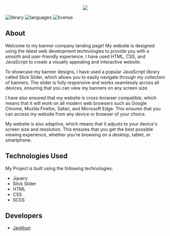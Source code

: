 <p align="center">
      <img src="https://i.imgur.com/g8aNNCg.png">
</p>

<p>
   <img src="https://img.shields.io/badge/library-jquery%20v3.3.1-%230865A7" alt="library">
   <img src="https://img.shields.io/badge/languages-javascript-%23E9D44D" alt="languages">
   <img src="https://img.shields.io/badge/license-MIT-%23A10000" alt="license">
</p>

## About

Welcome to my banner company landing page! My website is designed using the latest web development technologies to provide you with a smooth and user-friendly experience. I have used HTML, CSS, and JavaScript to create a visually appealing and interactive website.

To showcase my banner designs, I have used a popular JavaScript library called Slick Slider, which allows you to easily navigate through my collection of banners. The slider is fully responsive and works seamlessly across all devices, ensuring that you can view my banners on any screen size.

I have also ensured that my website is cross-browser compatible, which means that it will work on all modern web browsers such as Google Chrome, Mozilla Firefox, Safari, and Microsoft Edge. This ensures that you can access my website from any device or browser of your choice.

My website is also adaptive, which means that it adjusts to your device's screen size and resolution. This ensures that you get the best possible viewing experience, whether you're browsing on a desktop, tablet, or smartphone.

## Technologies Used
My Project is built using the following technologies:

- Jquery
- Slick Slider
- HTML
- CSS
- SCSS

## Developers

- [Jaykhun](https://github.com/Jaykhun)
